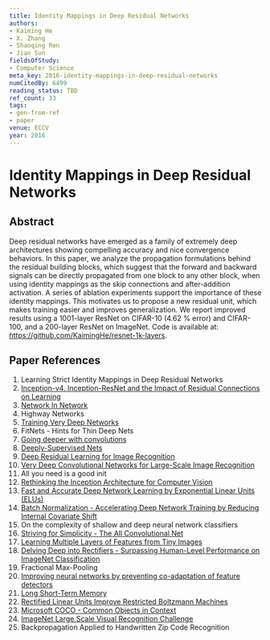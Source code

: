 ```yaml
---
title: Identity Mappings in Deep Residual Networks
authors:
- Kaiming He
- X. Zhang
- Shaoqing Ren
- Jian Sun
fieldsOfStudy:
- Computer Science
meta_key: 2016-identity-mappings-in-deep-residual-networks
numCitedBy: 6499
reading_status: TBD
ref_count: 33
tags:
- gen-from-ref
- paper
venue: ECCV
year: 2016
---
```


# Identity Mappings in Deep Residual Networks

## Abstract

Deep residual networks have emerged as a family of extremely deep architectures showing compelling accuracy and nice convergence behaviors. In this paper, we analyze the propagation formulations behind the residual building blocks, which suggest that the forward and backward signals can be directly propagated from one block to any other block, when using identity mappings as the skip connections and after-addition activation. A series of ablation experiments support the importance of these identity mappings. This motivates us to propose a new residual unit, which makes training easier and improves generalization. We report improved results using a 1001-layer ResNet on CIFAR-10 (4.62 % error) and CIFAR-100, and a 200-layer ResNet on ImageNet. Code is available at: https://github.com/KaimingHe/resnet-1k-layers.

## Paper References

1. Learning Strict Identity Mappings in Deep Residual Networks
2. [Inception-v4, Inception-ResNet and the Impact of Residual Connections on Learning](2017-inception-v4-inception-resnet-and-the-impact-of-residual-connections-on-learning)
3. [Network In Network](2014-network-in-network)
4. Highway Networks
5. [Training Very Deep Networks](2015-training-very-deep-networks)
6. FitNets - Hints for Thin Deep Nets
7. [Going deeper with convolutions](2015-going-deeper-with-convolutions)
8. [Deeply-Supervised Nets](2015-deeply-supervised-nets)
9. [Deep Residual Learning for Image Recognition](2016-deep-residual-learning-for-image-recognition)
10. [Very Deep Convolutional Networks for Large-Scale Image Recognition](2015-very-deep-convolutional-networks-for-large-scale-image-recognition)
11. All you need is a good init
12. [Rethinking the Inception Architecture for Computer Vision](2016-rethinking-the-inception-architecture-for-computer-vision)
13. [Fast and Accurate Deep Network Learning by Exponential Linear Units (ELUs)](2016-fast-and-accurate-deep-network-learning-by-exponential-linear-units-elus)
14. [Batch Normalization - Accelerating Deep Network Training by Reducing Internal Covariate Shift](2015-batch-normalization-accelerating-deep-network-training-by-reducing-internal-covariate-shift)
15. On the complexity of shallow and deep neural network classifiers
16. [Striving for Simplicity - The All Convolutional Net](2015-striving-for-simplicity-the-all-convolutional-net)
17. [Learning Multiple Layers of Features from Tiny Images](2009-learning-multiple-layers-of-features-from-tiny-images)
18. [Delving Deep into Rectifiers - Surpassing Human-Level Performance on ImageNet Classification](2015-delving-deep-into-rectifiers-surpassing-human-level-performance-on-imagenet-classification)
19. Fractional Max-Pooling
20. [Improving neural networks by preventing co-adaptation of feature detectors](2012-improving-neural-networks-by-preventing-co-adaptation-of-feature-detectors)
21. [Long Short-Term Memory](1997-long-short-term-memory)
22. [Rectified Linear Units Improve Restricted Boltzmann Machines](2010-rectified-linear-units-improve-restricted-boltzmann-machines)
23. [Microsoft COCO - Common Objects in Context](2014-microsoft-coco-common-objects-in-context)
24. [ImageNet Large Scale Visual Recognition Challenge](2015-imagenet-large-scale-visual-recognition-challenge)
25. Backpropagation Applied to Handwritten Zip Code Recognition
